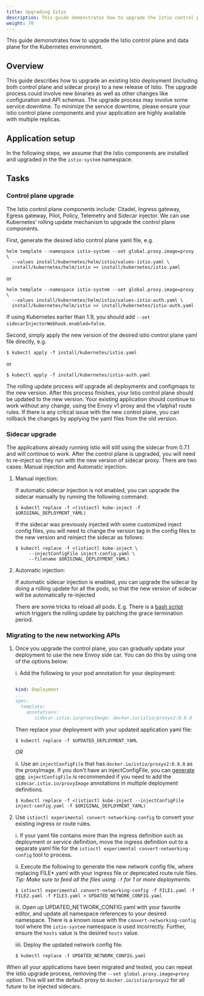 ```yaml
---
title: Upgrading Istio
description: This guide demonstrates how to upgrade the Istio control plane and data plane independently.
weight: 70
---
```


This guide demonstrates how to upgrade the Istio control plane and data plane
for the Kubernetes environment.

## Overview

This guide describes how to upgrade an existing Istio deployment (including both control plane and sidecar proxy) to a new release of Istio. The upgrade process could involve new binaries as well as other changes like configuration and API schemas. The upgrade process may involve some service downtime. To minimize the service downtime, please ensure your istio control plane components and your application are highly available with multiple replicas.

## Application setup

In the following steps, we assume that the Istio components are installed and upgraded in the the `istio-system` namespace.

## Tasks

### Control plane upgrade

The Istio control plane components include: Citadel, Ingress gateway, Egress gateway, Pilot, Policy, Telemetry and
Sidecar injector. We can use Kubernetes’ rolling update mechanism to upgrade the
control plane components.

First, generate the desired istio control plane yaml file, e.g.

```command
helm template --namespace istio-system --set global.proxy.image=proxy \
  --values install/kubernetes/helm/istio/values-istio.yaml \
  install/kubernetes/helm/istio >> install/kubernetes/istio.yaml
```

or

```command
helm template --namespace istio-system --set global.proxy.image=proxy \
  --values install/kubernetes/helm/istio/values-istio-auth.yaml \
  install/kubernetes/helm/istio >> install/kubernetes/istio-auth.yaml
```

If using Kubernetes earlier than 1.9, you should add ```--set sidecarInjectorWebhook.enabled=false```.

Second, simply apply the new version of the desired istio control plane yaml file directly, e.g.

```command
$ kubectl apply -f install/kubernetes/istio.yaml
```

or

```command
$ kubectl apply -f install/kubernetes/istio-auth.yaml
```

The rolling update process will upgrade all deployments and configmaps to the new version. After this process finishes, your Istio control plane should be updated to the new version. Your existing application should continue to work without any change, using the Envoy v1 proxy and the v1alpha1 route rules. If there is any critical issue with the new control plane, you can rollback the changes by applying the yaml files from the old version.

### Sidecar upgrade

The applications already running istio will still using the sidecar from 0.7.1 and will continue to work. After the control plane is upgraded, you will need to re-inject so they run with the new version of sidecar proxy. There are two cases: Manual injection and Automatic injection.

1.  Manual injection:

    If automatic sidecar injection is not enabled, you can upgrade the
    sidecar manually by running the following command:

    ```command
    $ kubectl replace -f <(istioctl kube-inject -f $ORIGINAL_DEPLOYMENT_YAML)
    ```

    If the sidecar was previously injected with some customized inject config
    files, you will need to change the version tag in the config files to the new
    version and reinject the sidecar as follows:

    ```command
    $ kubectl replace -f <(istioctl kube-inject \
         --injectConfigFile inject-config.yaml \
         --filename $ORIGINAL_DEPLOYMENT_YAML)
    ```

1.  Automatic injection:

    If automatic sidecar injection is enabled, you can upgrade the sidecar
    by doing a rolling update for all the pods, so that the new version of
    sidecar will be automatically re-injected

    There are some tricks to reload all pods. E.g. There is a [bash script](https://gist.github.com/jmound/ff6fa539385d1a057c82fa9fa739492e)
    which triggers the rolling update by patching the grace termination period.

### Migrating to the new networking APIs

1.  Once you upgrade the control plane, you can gradually update your deployment to use the new Envoy side car.  You can do this by using one of the options below:

    i. Add the following to your pod annotation for your deployment:

    ```yaml

    kind: Deployment
    ...
    spec:
      template:
        annotations:
           sidecar.istio.io/proxyImage: docker.io/istio/proxyv2:0.8.0

    ```

    Then replace your deployment with your updated application yaml file:
    ```command
    $ kubectl replace -f $UPDATED_DEPLOYMENT_YAML
    ```

    *OR*

    ii. Use an `injectConfigFile` that has `docker.io/istio/proxyv2:0.8.0` as the proxyImage.  If you don't have an injectConfigFile, you can [generate one](/docs/setup/kubernetes/sidecar-injection/#manual-sidecar-injection).   `injectConfigFile` is recommended if you need to add the `sidecar.istio.io/proxyImage` annotations in multiple deployment definitions.

    ```command
    $ kubectl replace -f <(istioctl kube-inject --injectConfigFile inject-config.yaml -f $ORIGINAL_DEPLOYMENT_YAML)
    ```

2.  Use `istioctl experimental convert-networking-config` to convert your existing ingress or route rules.  

    i. If your yaml file contains more than the ingress definition such as deployment or service definition, move the ingress definition out to a separate yaml file for the `istioctl experimental convert-networking-config` tool to process.

    ii. Execute the following to generate the new network config file, where replacing FILE*.yaml with your ingress file or deprecated route rule files.  *Tip: Make sure to feed all the files using `-f` for 1 or more deployments.*

    ```command
    $ istioctl experimental convert-networking-config -f FILE1.yaml -f FILE2.yaml -f FILE3.yaml > UPDATED_NETWORK_CONFIG.yaml
    ```

    iii. Open up UPDATED_NETWORK_CONFIG.yaml with your favorite editor, and update all namespace references to your desired namespace.   There is a known issue with the `convert-networking-config` tool where the `istio-system` namespace is used incorrectly.  Further, ensure the `hosts` value is the desired `hosts` value.

    iiii. Deploy the updated network config file.

    ```command
    $ kubectl replace -f UPDATED_NETWORK_CONFIG.yaml
    ```

When all your applications have been migrated and tested, you can repeat the istio upgrade process, removing the `--set global.proxy.image=proxy` option.  This will set the default proxy to `docker.io/istio/proxyv2` for all future to be injected sidecars.

